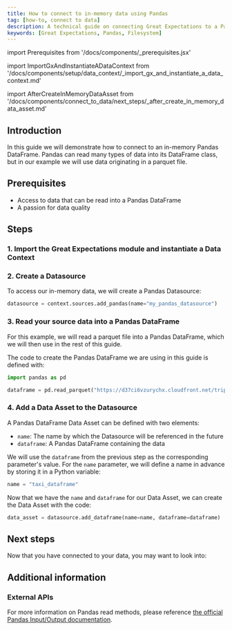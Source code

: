 ```yaml
---
title: How to connect to in-memory data using Pandas
tag: [how-to, connect to data]
description: A technical guide on connecting Great Expectations to a Pandas in-memory DataFrame.
keywords: [Great Expectations, Pandas, Filesystem]
---
```


<!-- Import statements start here. -->
import Prerequisites from '/docs/components/_prerequisites.jsx'

<!-- ### 1. Import GX and instantiate a Data Context -->
import ImportGxAndInstantiateADataContext from '/docs/components/setup/data_context/_import_gx_and_instantiate_a_data_context.md'

<!-- ## Next steps -->
import AfterCreateInMemoryDataAsset from '/docs/components/connect_to_data/next_steps/_after_create_in_memory_data_asset.md'

## Introduction

In this guide we will demonstrate how to connect to an in-memory Pandas DataFrame.  Pandas can read many types of data into its DataFrame class, but in our example we will use data originating in a parquet file.

## Prerequisites

<Prerequisites requirePython = {false} requireInstallation = {true} requireDataContext = {true} requireSourceData = {null} requireDatasource = {false} requireExpectationSuite = {false}>

- Access to data that can be read into a Pandas DataFrame
- A passion for data quality

</Prerequisites> 

## Steps

### 1. Import the Great Expectations module and instantiate a Data Context

<ImportGxAndInstantiateADataContext />

### 2. Create a Datasource

To access our in-memory data, we will create a Pandas Datasource:

```python title="Python code"
datasource = context.sources.add_pandas(name="my_pandas_datasource")
```

### 3. Read your source data into a Pandas DataFrame

For this example, we will read a parquet file into a Pandas DataFrame, which we will then use in the rest of this guide.

The code to create the Pandas DataFrame we are using in this guide is defined with:

```python title="Python code"
import pandas as pd

dataframe = pd.read_parquet("https://d37ci6vzurychx.cloudfront.net/trip-data/yellow_tripdata_2022-11.parquet")
```

### 4. Add a Data Asset to the Datasource

A Pandas DataFrame Data Asset can be defined with two elements:
- `name`: The name by which the Datasource will be referenced in the future
- `dataframe`: A Pandas DataFrame containing the data

We will use the `dataframe` from the previous step as the corresponding parameter's value.  For the `name` parameter, we will define a name in advance by storing it in a Python variable:

```python title="Python code"
name = "taxi_dataframe"
```

Now that we have the `name` and `dataframe` for our Data Asset, we can create the Data Asset with the code:

```python title="Python code"
data_asset = datasource.add_dataframe(name=name, dataframe=dataframe)
```

## Next steps

Now that you have connected to your data, you may want to look into:

<AfterCreateInMemoryDataAsset />

## Additional information

<!-- TODO: Add this once we have a script.
### Code examples

To see the full source code used for the examples in this guide, please reference the following scripts in our GitHub repository:
- [script_name.py](https://path/to/the/script/on/github.com)
-->

### External APIs

For more information on Pandas read methods, please reference [the official Pandas Input/Output documentation](https://pandas.pydata.org/docs/reference/io.html).

<!-- TODO: Enable this and update links after the conceptual guides are revised
### Related reading

For more information on the concepts and reasoning employed by this guide, please reference the following informational guides:

- [What does a Datasource do behind the scenes?](/docs/corresponding/link.md)
- [What are use the use cases for single vs multiple Batch Data Assets?](/docs/link/to/conceptual/guide.md)
-->